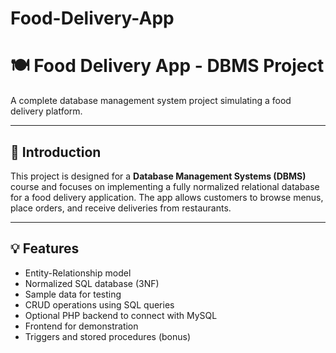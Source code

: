 # Food-Delivery-App

# 🍽️ Food Delivery App - DBMS Project

A complete database management system project simulating a food delivery platform.

---

## 📌 Introduction

This project is designed for a **Database Management Systems (DBMS)** course and focuses on implementing a fully normalized relational database for a food delivery application. The app allows customers to browse menus, place orders, and receive deliveries from restaurants.

---

## 💡 Features

- Entity-Relationship model
- Normalized SQL database (3NF)
- Sample data for testing
- CRUD operations using SQL queries
- Optional PHP backend to connect with MySQL
- Frontend for demonstration
- Triggers and stored procedures (bonus)



